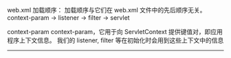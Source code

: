 web.xml 加载顺序：
	加载顺序与它们在 web.xml 文件中的先后顺序无关。
	context-param -> listener -> filter -> servlet

context-param 
	context-param，它用于向 ServletContext 提供键值对，即应用程序上下文信息。
	我们的 listener, filter 等在初始化时会用到这些上下文中的信息

---------------------------------------------------------------